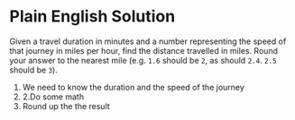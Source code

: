 # Plain English Solution

Given a travel duration in minutes and a number representing the speed of that journey in miles per hour, find the distance travelled in miles. Round your answer to the nearest mile (e.g. `1.6` should be `2`, as should `2.4`. `2.5` should be `3`).

1. We need to know the duration and the speed of the journey
2. 2.Do some math
3. Round up the the result 